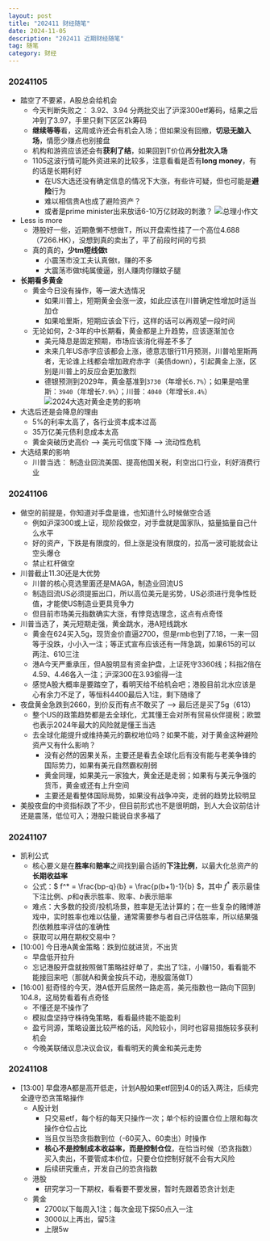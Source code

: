 ```yaml
---
layout: post
title: "202411 财经随笔"
date: 2024-11-05
description: "202411 近期财经随笔"
tag: 随笔
category: 财经
---
```



### 20241105
+ 踏空了不要紧，A股总会给机会
    - 今天判断失败之： 3.92、3.94 分两批交出了沪深300etf筹码，结果之后冲到了3.97，手里只剩下区区2k筹码
    - **继续等等**看，这周或许还会有机会入场；但如果没有回撤，**切忌无脑入场**，情愿少赚点也别接盘
    - 机构和游资应该还会有**获利了结**，如果回到T价位再**分批次入场**
    - 1105这波行情可能外资进来的比较多，注意看看是否有**long money**，有的话是长期利好
        * 在US大选还没有确定信息的情况下大涨，有些许可疑，但也可能是**避险**行为
        * 难以相信贵A也成了避险资产？
        * 或者是prime minister出来放话6-10万亿财政的刺激？
        ![总理小作文](/images/2024/11/1105_finance_note_cn_pri_minster_essay.jpg)
+ Less is more
    - 港股好一些，近期惫懒不想做T，所以开盘索性挂了一个高位4.688（7266.HK），没想到真的卖出了，平了前段时间的亏损
    - 真的真的，**少tm短线做t**
        * 小震荡市没工夫认真做t，赚的不多
        * 大震荡市做t纯属傻逼，别人赚肉你赚蚊子腿
+ **长期看多黄金**
    - 黄金今日没有操作，等一波大选情况
        * 如果川普上，短期黄金会涨一波，如此应该在川普确定性增加时适当加仓
        * 如果哈里斯，短期应该会下行，这样的话可以再观望一段时间
    - 无论如何，2-3年的中长期看，黄金都是上升趋势，应该逐渐加仓
        * 美元降息是固定预期，市场应该消化得差不多了
        * 未来几年US赤字应该都会上涨，德意志银行11月预测，川普哈里斯两者，无论谁上线都会增加政府赤字（美债down），引起黄金上涨，区别是川普上的反应会更加激烈
        * 德银预测到2029年，黄金基准到`3730`（年增长`6.7%`）；如果是哈里斯：`3940`（年增长`7.9%`）；川普：`4040`（年增长`8.4%`）
    ![2024大选对黄金走势的影响](/images/2024/11/1105_finance_note_gold_trend_us_election.png)
+ 大选后还是会降息的理由
    - 5%的利率太高了，各行业资本成本过高
    - 35万亿美元债利息成本太高
    - 黄金突破历史高价 --> 美元可信度下降 --> 流动性危机
+ 大选结果的影响
    - 川普当选： 制造业回流美国、提高他国关税，利空出口行业，利好消费行业


### 20241106
+ 做空的前提是，你知道对手盘是谁，也知道什么时候做空合适
    - 例如沪深300或上证，现阶段做空，对手盘就是国家队，掂量掂量自己什么水平
    - 好的资产，下跌是有限度的，但上涨是没有限度的，拉高一波可能就会让空头爆仓
    - 禁止杠杆做空
+ 川普截止11.30还是大优势
    - 川普的核心竞选里面还是MAGA，制造业回流US
    - 制造回流US必须提振出口，所以高位美元是劣势，US必须进行竞争性贬值，才能使US制造业更具竞争力
    - 但目前市场美元指数确实大涨，有悖竞选理念，这点有点奇怪
+ 川普当选了，美元短期走强，黄金跳水，港A短线跳水
    - 黄金在624买入5g，现货金价直逼2700，但是rmb也到了7.18，一来一回等于没跌，小小入一注；等正式宣布应该还有一阵急跳，如果615的可以两注、610三注
    - 港A今天严重承压，但A股明显有资金护盘，上证死守3360线；科指2倍在4.59、4.46各入一注；沪深300在3.93偷得一注
    - 感觉A股大概率是要踏空了，看明天给不给机会吧；港股目前北水应该是心有余力不足了，等恒科4400最后入1注，剩下随缘了
+ 夜盘黄金急跌到2660，到价反而有点不敢买了 --> 最后还是买了5g（613）
    - 整个US的政策趋势都是去全球化，尤其懂王会对所有贸易伙伴提税；欧盟也表示2024年最大的风险就是懂王当选
    - 去全球化能提升或维持美元的霸权地位吗？如果不能，对于黄金这种避险资产又有什么影响？
        * 没有必然的因果关系，主要还是看去全球化后有没有能与老美争锋的国际势力，如果有美元自然霸权削弱
        * 黄金同理，如果美元一家独大，黄金还是走弱；如果有与美元争强的货币，黄金或还有上升空间
        * 主要还是看整体国际局势，如果没有战争冲突，走弱的趋势比较明显
+ 美股夜盘的中资指标跌了不少，但目前形式也不是很明朗，到人大会议前估计还是震荡，低位可入；港股只能说自求多福了


### 20241107
+ 凯利公式
    - 核心要义是在**胜率**和**赔率**之间找到最合适的**下注比例**，以最大化总资产的**长期收益率**
    - 公式：$ f^* = \frac{bp-q}{b} = \frac{p(b+1)-1}{b} $，其中 $f^*$ 表示最佳下注比例、$p$和$q$表示胜率、败率、$b$表示赔率
    - 难点：大多数的投资/投机场景，胜率是无法计算的；在一些复杂的赌博游戏中，实时胜率也难以估量，通常需要参与者自己评估胜率，所以结果强烈依赖胜率评估的准确性
    - 获取可以用在期权交易中？
+ [10:00] 今日港A黄金策略：跌到位就进货，不出货
    - 早盘低开拉升
    - 忘记港股开盘就按照做T策略挂好单了，卖出了1注，小赚150，看看能不能接回来吧（那就A和黄金按兵不动，港股震荡做T）
+ [16:00] 挺奇怪的今天，港A低开后居然一路走高，美元指数也一路向下回到104.8，这局势看着有点奇怪
    - 不懂还是不操作了
    - 模拟盘坚持守株待兔策略，看看最终能不能盈利
    - 盈亏同源，策略设置比较严格的话，风险较小，同时也容易措施较多获利机会
    - 今晚美联储议息决议会议，看看明天的黄金和美元走势


### 20241108
+ [13:00] 早盘港A都是高开低走，计划A股如果etf回到4.0的话入两注，后续完全遵守恐贪策略操作
    - A股计划
        * 只交易etf，每个标的每天只操作一次；单个标的设置仓位上限和每次操作仓位占比
        * 当且仅当恐贪指数到位（-60买入、60卖出）时操作
        * **核心不是控制成本收益率，而是控制仓位**，在恰当时候（恐贪指数）买入卖出，不要管成本价位，只要仓位控制好就不会有大风险
        * 后续研究重点，开发自己的恐贪指数
    - 港股
        * 研究学习一下期权，看看要不要发展，暂时先跟着恐贪计划走
    - 黄金
        * 2700以下每周入1注；每次金现下探50点入一注
        * 3000以上再出，留5注
        * 上限5w
